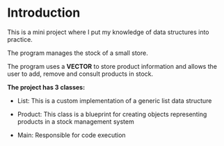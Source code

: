 # Introduction 

This is a mini project where I put my knowledge of data structures into practice.

The program manages the stock of a small store.

The program uses a **VECTOR** to store product information and allows the user to add, remove and consult products in stock.

**The project has 3 classes:** 

- List: This is a custom implementation of a generic list data structure

- Product: This class is a blueprint for creating objects representing products in a stock management system

- Main: Responsible for code execution
